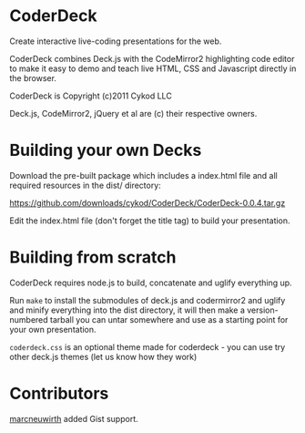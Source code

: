 CoderDeck
=========
Create interactive live-coding presentations for the web.

CoderDeck combines Deck.js with the CodeMirror2 highlighting code editor to 
make it easy to demo and teach live HTML, CSS and Javascript directly in the browser.



CoderDeck is Copyright (c)2011 Cykod LLC

Deck.js, CodeMirror2, jQuery et al are (c) their respective owners.


Building your own Decks
==================
Download the pre-built package which includes a index.html file and all required resources in the dist/ directory:

https://github.com/downloads/cykod/CoderDeck/CoderDeck-0.0.4.tar.gz

Edit the index.html file (don't forget the title tag) to build your presentation.

Building from scratch
===================
CoderDeck requires node.js to build, concatenate and uglify everything up.

Run `make` to install the submodules of deck.js and codermirror2 and uglify and minify everything into the dist directory,
it will then make a version-numbered tarball you can untar somewhere and use as a starting point for your own presentation.

`coderdeck.css` is an optional theme made for coderdeck - you can use try other deck.js themes (let us know how they work)


Contributors
============

[marcneuwirth](https://github.com/marcneuwirth) added Gist support.
